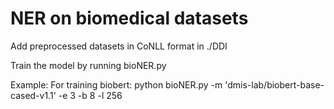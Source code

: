 # NER on biomedical datasets

Add preprocessed datasets in CoNLL format in ./DDI

Train the model by running bioNER.py

Example:
For training biobert: 
python bioNER.py -m 'dmis-lab/biobert-base-cased-v1.1' -e 3 -b 8 -l 256
